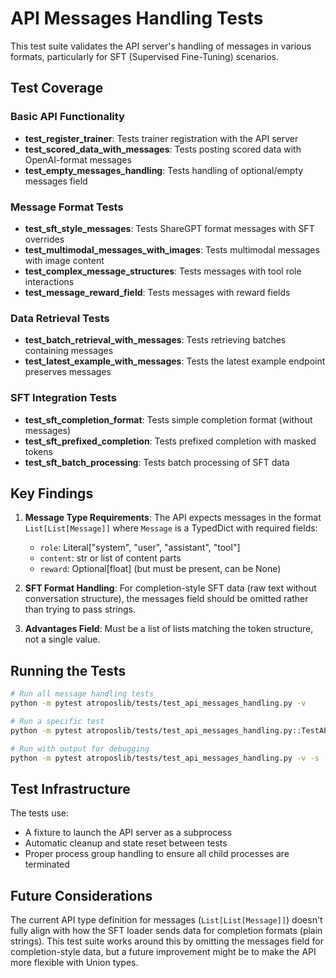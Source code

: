 # API Messages Handling Tests

This test suite validates the API server's handling of messages in various formats, particularly for SFT (Supervised Fine-Tuning) scenarios.

## Test Coverage

### Basic API Functionality
- **test_register_trainer**: Tests trainer registration with the API server
- **test_scored_data_with_messages**: Tests posting scored data with OpenAI-format messages
- **test_empty_messages_handling**: Tests handling of optional/empty messages field

### Message Format Tests
- **test_sft_style_messages**: Tests ShareGPT format messages with SFT overrides
- **test_multimodal_messages_with_images**: Tests multimodal messages with image content
- **test_complex_message_structures**: Tests messages with tool role interactions
- **test_message_reward_field**: Tests messages with reward fields

### Data Retrieval Tests
- **test_batch_retrieval_with_messages**: Tests retrieving batches containing messages
- **test_latest_example_with_messages**: Tests the latest example endpoint preserves messages

### SFT Integration Tests
- **test_sft_completion_format**: Tests simple completion format (without messages)
- **test_sft_prefixed_completion**: Tests prefixed completion with masked tokens
- **test_sft_batch_processing**: Tests batch processing of SFT data

## Key Findings

1. **Message Type Requirements**: The API expects messages in the format `List[List[Message]]` where `Message` is a TypedDict with required fields:
   - `role`: Literal["system", "user", "assistant", "tool"]
   - `content`: str or list of content parts
   - `reward`: Optional[float] (but must be present, can be None)

2. **SFT Format Handling**: For completion-style SFT data (raw text without conversation structure), the messages field should be omitted rather than trying to pass strings.

3. **Advantages Field**: Must be a list of lists matching the token structure, not a single value.

## Running the Tests

```bash
# Run all message handling tests
python -m pytest atroposlib/tests/test_api_messages_handling.py -v

# Run a specific test
python -m pytest atroposlib/tests/test_api_messages_handling.py::TestAPIMessagesHandling::test_scored_data_with_messages -v

# Run with output for debugging
python -m pytest atroposlib/tests/test_api_messages_handling.py -v -s
```

## Test Infrastructure

The tests use:
- A fixture to launch the API server as a subprocess
- Automatic cleanup and state reset between tests
- Proper process group handling to ensure all child processes are terminated

## Future Considerations

The current API type definition for messages (`List[List[Message]]`) doesn't fully align with how the SFT loader sends data for completion formats (plain strings). This test suite works around this by omitting the messages field for completion-style data, but a future improvement might be to make the API more flexible with Union types.
